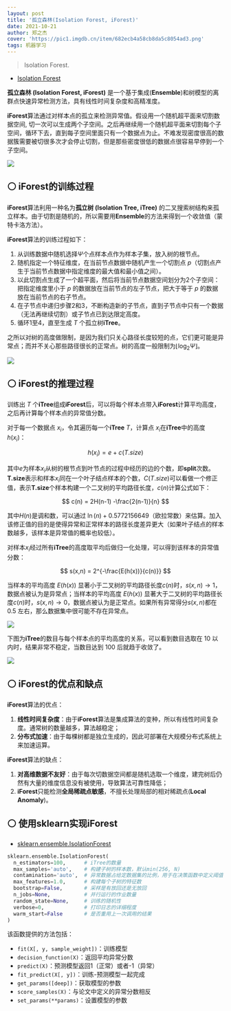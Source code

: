 ```yaml
---
layout: post
title: '孤立森林(Isolation Forest, iForest)'
date: 2021-10-21
author: 郑之杰
cover: 'https://pic1.imgdb.cn/item/682ecb4a58cb8da5c8054ad3.png'
tags: 机器学习
---
```


> Isolation Forest.

- [Isolation Forest](https://www.lamda.nju.edu.cn/publication/icdm08b.pdf)


**孤立森林 (Isolation Forest, iForest)** 是一个基于集成(**Ensemble**)和树模型的离群点快速异常检测方法，具有线性时间复杂度和高精准度。

**iForest**算法通过对样本点的孤立来检测异常值。假设用一个随机超平面来切割数据空间, 切一次可以生成两个子空间。之后再继续用一个随机超平面来切割每个子空间，循环下去，直到每子空间里面只有一个数据点为止。不难发现密度很高的数据簇需要被切很多次才会停止切割，但是那些密度很低的数据点很容易早停到一个子空间。

![](https://pic1.imgdb.cn/item/682ed26458cb8da5c80576c2.png)

## ⚪ iForest的训练过程

**iForest**算法利用一种名为**孤立树 (Isolation Tree, iTree)** 的二叉搜索树结构来孤立样本。由于切割是随机的，所以需要用**Ensemble**的方法来得到一个收敛值（蒙特卡洛方法）。

**iForest**算法的训练过程如下：
1. 从训练数据中随机选择$Ψ$个点样本点作为样本子集，放入树的根节点。
2. 随机指定一个特征维度，在当前节点数据中随机产生一个切割点 $p$（切割点产生于当前节点数据中指定维度的最大值和最小值之间）。
3. 以此切割点生成了一个超平面，然后将当前节点数据空间划分为2个子空间：把指定维度里小于 $p$ 的数据放在当前节点的左子节点，把大于等于 $p$ 的数据放在当前节点的右子节点。
4. 在子节点中递归步骤2和3，不断构造新的子节点，直到子节点中只有一个数据（无法再继续切割）或子节点已到达限定高度。
5. 循环1至4，直至生成 $T$ 个孤立树**iTree**。

之所以对树的高度做限制，是因为我们只关心路径长度较短的点，它们更可能是异常点；而并不关心那些路径很长的正常点。树的高度一般限制为$\lfloor \log_2 Ψ \rfloor$。

![](https://pic1.imgdb.cn/item/682ed5ea58cb8da5c8058a84.png)

## ⚪ iForest的推理过程

训练出 $T$ 个**iTree**组成**iForest**后，可以将每个样本点带入**iForest**计算平均高度，之后再计算每个样本点的异常值分数。

对于每一个数据点 $x_i$，令其遍历每一个**iTree** $T$，计算点  $x_i$在**iTree**中的高度 $h(x_i)$：

$$
h(x_i) = e+c(T.size)
$$

其中$e$为样本$x_i$从树的根节点到叶节点的过程中经历的边的个数，即**split**次数。**T.size**表示和样本$x_i$同在一个叶子结点样本的个数，$C(T.size)$可以看做一个修正值，表示**T.size**个样本构建一个二叉树的平均路径长度，$c(n)$计算公式如下：

$$
c(n) = 2H(n-1) -\frac{2(n-1)}{n}
$$

其中$H(n)$是调和数，可以通过 $\ln(n) + 0.5772156649$（欧拉常数）来估算。加入该修正值的目的是使得异常和正常样本的路径长度差异更大（如果叶子结点的样本数越多，该样本是异常值的概率也较低）。

对样本$x_i$经过所有**iTree**的高度取平均后做归一化处理，可以得到该样本的异常值分数：

$$
s(x,n) = 2^{-\frac{E(h(x))}{c(n)}}
$$

当样本的平均高度 $E(h(x))$ 显著小于二叉树的平均路径长度$c(n)$时，$s(x,n) \to 1$，数据点被认为是异常点；当样本的平均高度 $E(h(x))$ 显著大于二叉树的平均路径长度$c(n)$时，$s(x,n) \to 0$，数据点被认为是正常点。如果所有异常得分$s(x,n)$都在 0.5 左右，那么数据集中很可能不存在异常点。

![](https://pic1.imgdb.cn/item/682ed9e958cb8da5c805914e.png)

下图为**iTree**的数目与每个样本点的平均高度的关系，可以看到数目选取在 $10$ 以内时，结果非常不稳定，当数目达到 $100$ 后就趋于收敛了。

![](https://pic1.imgdb.cn/item/682eda8d58cb8da5c805962f.png)

## ⚪ iForest的优点和缺点

**iForest**算法的优点：
1. **线性时间复杂度**：由于**iForest**算法是集成算法的变种，所以有线性时间复杂度。通常树的数量越多，算法越稳定；
2. **分布式加速**：由于每棵树都是独立生成的，因此可部署在大规模分布式系统上来加速运算。

**iForest**算法的缺点：
1. **对高维数据不友好**：由于每次切数据空间都是随机选取一个维度，建完树后仍然有大量的维度信息没有被使用，导致算法可靠性降低；
2. **iForest**只能检测**全局稀疏点敏感**，不擅长处理局部的相对稀疏点(**Local Anomaly**)。

## ⚪ 使用sklearn实现iForest

- [sklearn.ensemble.IsolationForest](https://scikit-learn.org/stable/modules/generated/sklearn.ensemble.IsolationForest.html#sklearn.ensemble.IsolationForest)

```python
sklearn.ensemble.IsolationForest(
  n_estimators=100,      # iTree的数量
  max_samples='auto',    # 构建子树的样本数，默认min(256, N)
  contamination='auto',  # 异常数据占给定数据集的比例，用于在决策函数中定义阈值
  max_features=1.0,      # 构建每个子树的特征数
  bootstrap=False,       # 采样是有放回还是无放回
  n_jobs=None,           # 并行运行的作业数量
  random_state=None,     # 训练的随机性
  verbose=0,             # 打印日志的详细程度
  warm_start=False       # 是否重用上一次调用的结果
)
```

该函数提供的方法包括：
- `fit(X[, y, sample_weight])`：训练模型 
- `decision_function(X)`：返回平均异常分数
- `predict(X)`：预测模型返回1（正常）或者-1（异常）
- `fit_predict(X[, y])`：训练-预测模型一起完成
- `get_params([deep])`：获取模型的参数
- `score_samples(X)`：与论文中定义的异常分数相反
- `set_params(**params)`：设置模型的参数

